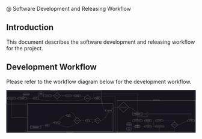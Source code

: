 @ Software Development and Releasing Workflow

## Introduction

This document describes the software development and releasing workflow for the project.

## Development Workflow

Please refer to the workflow diagram below for the development workflow.

![Development Workflow](media/SoftwareWorkflow.drawio.svg)